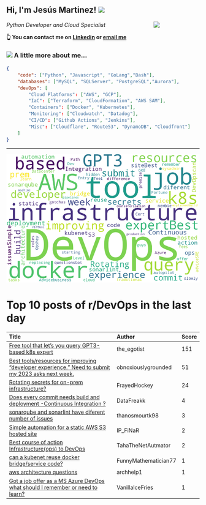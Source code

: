 <!--
**jmartinezl/jmartinezl** is a ✨ _special_ ✨ repository because its `README.md` (this file) appears on your GitHub profile.

Here are some ideas to get you started:

- 🔭 I’m currently working on ...
- 🌱 I’m currently learning ...
- 👯 I’m looking to collaborate on ...
- 🤔 I’m looking for help with ...
- 💬 Ask me about ...
- 📫 How to reach me: ...
- 😄 Pronouns: ...
- ⚡ Fun fact: ...
-->

<h2>Hi, I'm Jesús Martinez! <img src="https://media.giphy.com/media/WUlplcMpOCEmTGBtBW/giphy.gif" width="30"> </h2>
<img align='right' src="https://media.giphy.com/media/NytMLKyiaIh6VH9SPm/giphy.gif" width="120">
<p><em>Python Developer and Cloud Specialist
</em></p>

**👆 You can contact me on [Linkedin](https://www.linkedin.com/in/jes%C3%BAs-martinez-2b7b10104/) or [email me](mailto:jesus.mtz.lorenzo@gmail.com)**

### <img src="https://media.giphy.com/media/VgCDAzcKvsR6OM0uWg/giphy.gif" width="50"> A little more about me...  

```json
{
    "code": ["Python", "Javascript", "GoLang","Bash"],
    "databases": ["MySQL", "SQLServer", "PostgreSQL","Aurora"],
    "devOps": [
        "Cloud Platforms": ["AWS", "GCP"],
        "IaC": ["Terraform", "CloudFormation", "AWS SAM"],
        "Containers": ["Docker", "Kubernetes"],
        "Monitoring": ["Cloudwatch", "Datadog"],
        "CI/CD": ["Github Actions", "Jenkins"],
        "Misc": ["Cloudflare", "Route53", "DynamoDB", "Cloudfront"]
    ]
}
```
---

![Wordcloud](./cloud.png)

# Top 10 posts of r/DevOps in the last day

| Title | Author | Score |
|:---|:---|:---|
| [Free tool that let’s you query GPT3-based k8s expert](https://www.reddit.com/r/devops/comments/zlxb9n/free_tool_that_lets_you_query_gpt3based_k8s_expert/) | the_egotist | 151 |
| [Best tools/resources for improving “developer experience.” Need to submit my 2023 asks next week.](https://www.reddit.com/r/devops/comments/zm0col/best_toolsresources_for_improving_developer/) | obnoxiouslygrounded | 51 |
| [Rotating secrets for on-prem infrastructure?](https://www.reddit.com/r/devops/comments/zlrgcw/rotating_secrets_for_onprem_infrastructure/) | FrayedHockey | 24 |
| [Does every commit needs build and deployment -Continuous Integration ?](https://www.reddit.com/r/devops/comments/zlq9go/does_every_commit_needs_build_and_deployment/) | DataFreakk | 4 |
| [sonarqube and sonarlint have diferent number of issues](https://www.reddit.com/r/devops/comments/zmit74/sonarqube_and_sonarlint_have_diferent_number_of/) | thanosmourtk98 | 3 |
| [Simple automation for a static AWS S3 hosted site](https://www.reddit.com/r/devops/comments/zlqhgu/simple_automation_for_a_static_aws_s3_hosted_site/) | IP_FiNaR | 2 |
| [Best course of action Infrastructure(ops) to DevOps](https://www.reddit.com/r/devops/comments/zm6wem/best_course_of_action_infrastructureops_to_devops/) | TahaTheNetAutmator | 2 |
| [can a kubenet reuse docker bridge/service code?](https://www.reddit.com/r/devops/comments/zlvihc/can_a_kubenet_reuse_docker_bridgeservice_code/) | FunnyMathematician77 | 1 |
| [aws architecture questions](https://www.reddit.com/r/devops/comments/zm6844/aws_architecture_questions/) | archhelp1 | 1 |
| [Got a job offer as a MS Azure DevOps what should I remember or need to learn?](https://www.reddit.com/r/devops/comments/zly7gg/got_a_job_offer_as_a_ms_azure_devops_what_should/) | VanillaIceFries | 1 |

